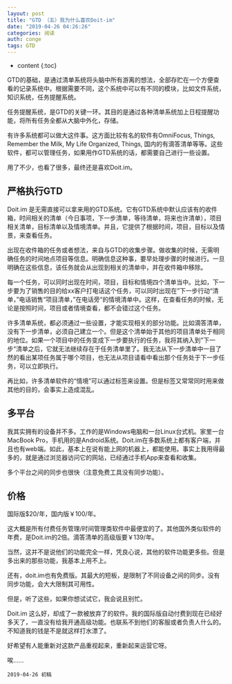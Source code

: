 ```yaml
---
layout: post
title: "GTD （五）我为什么喜欢Doit-im"
date: "2019-04-26 04:26:26"
categories: 阅读
auth: conge
tags: GTD
---
```

* content
{:toc}

GTD的基础，是通过清单系统将头脑中所有游离的想法，全部存贮在一个方便查看的记录系统中。根据需要不同，这个系统中可以有不同的模块，比如文件系统，知识系统，任务提醒系统。

任务提醒系统，是GTD的关键一环。其目的是通过各种清单系统加上日程提醒功能，将所有任务全都从大脑中外化，存储。

有许多系统都可以做大这件事。这方面比较有名的软件有OmniFocus, Things, Remember the Milk, My Life Organized, Things, 国内的有滴答清单等等。这些软件，都可以管理任务，如果用作GTD系统的话，都需要自己进行一些设置。

用了不少，也看了很多，最终还是喜欢Doit.im。




## 严格执行GTD

Doit.im 是无需直接可以拿来用的GTD系统。它有GTD系统中默认应该有的收件箱，时间相关的清单（今日事项，下一步清单，等待清单，将来也许清单），项目相关清单，目标清单以及情境清单。并且，它提供了根据时间，项目，目标以及情景，来查看任务。

出现在收件箱的任务或者想法，来自与GTD的收集步骤。做收集的时候，无需明确任务的时间地点项目等信息。明确信息这种事，要早处理步骤的时候进行。一旦明确在这些信息，该任务就会从出现到相关的清单中，并在收件箱中移除。

每一个任务，可以同时出现在时间，项目，目标和情境四个清单当中。比如，下一步要为了销售的目的给xx客户打电话这个任务，可以同时出现在”下一步行动“清单，”电话销售“项目清单，”在电话旁“的情境清单中。这样，在查看任务的时候，无论是按照时间，项目或者情境查看，都不会错过这个任务。

许多清单系统，都必须通过一些设置，才能实现相关的部分功能。比如滴答清单，没有下一步清单，必须自己建立一个。但是这个清单始于其他的项目清单处于相同的地位。如果一个项目中的任务变成下一步要执行的任务，我将其纳入到”下一步“清单之后，它就无法继续存在于任务清单里了。我无法从下一步清单中一目了然的看出某项任务属于哪个项目，也无法从项目请看中看出那个任务处于下一步任务，可以立即执行。

再比如，许多清单软件的“情境”可以通过标签来设置。但是标签又常常同时用来做其他的目的，会事实上造成混乱。

## 多平台

我其实拥有的设备并不多。工作的是Windows电脑和一台Linux台式机。家里一台MacBook Pro，手机用的是Android系统。Doit.im在多数系统上都有客户端，并且也有web端。如此，基本上在说有能上网的机器上，都能使用。事实上我用得最多的，就是通过浏览器访问它的网站，已经通过手机App来查看和收集。

多个平台之间的同步也很快（注意免费工具没有同步功能）。

## 价格

国际版$20/年，国内版￥100/年。

这大概是所有付费任务管理/时间管理类软件中最便宜的了。其他国外类似软件的年费，是Doit.im的2倍。滴答清单的高级版要￥139/年。

当然，这并不是说他们的功能完全一样，凭良心说，其他的软件功能更多些。但是多出来的那些功能，我基本上用不上。

还有，doit.im也有免费版。其最大的短板，是限制了不同设备之间的同步。没有同步功能，会大大限制其可用性。

但是，听了这些，如果你想试试它，我会说且别忙。

Doit.im 这么好，却成了一款被放弃了的软件。我的国际版自动付费到现在已经好多天了，一直没有给我开通高级功能。也联系不到他们的客服或者负责人什么的。不知道我的钱是不是就这样打水漂了。

好希望有人能重新对这款产品重视起来，重新起来运营它呀。

唉……

```
2019-04-26 初稿
```
